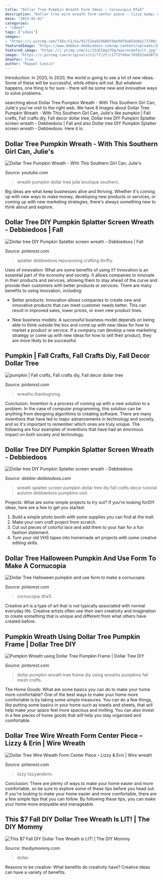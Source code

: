 ```yaml
---
title: "Dollar Tree Pumpkin Wreath Form Ideas ~ Cornucopia Dfw5"
description: "Dollar tree wire wreath form center piece – lizzy &amp; erin"
date: "2023-02-01"
categories:
- "ideas"
tags: ["ideas"]
images:
- "https://i.pinimg.com/736x/51/ba/92/51ba924608fdbe98f0a85dd8a173700c.jpg"
featuredImage: "https://www.debbie-debbiedoos.com/wp-content/uploads/2019/08/farmhouse-pumpkin-splatter-screen-wreath.jpg"
featured_image: "https://i.ytimg.com/vi/2IuEImq17Dg/maxresdefault.jpg"
image: "https://i.pinimg.com/originals/c1/77/2f/c1772fddac785032eda87106edd6e98d.jpg"
ShowToc: true
author: "Raquel Cassin"
---
```



Introduction: In 2020,
In 2020, the world is going to see a lot of new ideas. Some of these will be successful, while others will not. But whatever happens, one thing is for sure - there will be some new and innovative ways to solve problems.

	

		
searching about Dollar Tree Pumpkin Wreath - With This Southern Girl Can, Julie&#039;s you've visit to the right web. We have 8 Images about Dollar Tree Pumpkin Wreath - With This Southern Girl Can, Julie&#039;s like pumpkin | Fall crafts, Fall crafts diy, Fall decor dollar tree, Dollar tree DIY Pumpkin Splatter screen wreath - Debbiedoos | Fall and also Dollar tree DIY Pumpkin Splatter screen wreath - Debbiedoos. Here it is:
		
    
## Dollar Tree Pumpkin Wreath - With This Southern Girl Can, Julie&#039;s

<img loading=lazy src="https://i.ytimg.com/vi/2IuEImq17Dg/maxresdefault.jpg" onerror="this.onerror=null;this.src='https://tse4.mm.bing.net/th?id=OIP.33fxNK4dBdEE_Yav8ndwlgHaEK&amp;pid=15.1';" alt="Dollar Tree Pumpkin Wreath - With This Southern Girl Can, Julie&#039;s">

_Source: youtube.com_

>wreath pumpkin dollar tree julie boutique southern. 

	

Big ideas are what keep businesses alive and thriving. Whether it's coming up with new ways to make money, developing new products or services, or coming up with new marketing strategies, there's always something new to think about and explore.

    
## Dollar Tree DIY Pumpkin Splatter Screen Wreath - Debbiedoos | Fall

<img loading=lazy src="https://i.pinimg.com/736x/38/f5/28/38f5286c98ce4189c2b165860ee844cb.jpg" onerror="this.onerror=null;this.src='https://tse3.mm.bing.net/th?id=OIP.f1m6QA0wJKfTvhUbcfaFAAHaHZ&amp;pid=15.1';" alt="Dollar tree DIY Pumpkin Splatter screen wreath - Debbiedoos | Fall">

_Source: pinterest.com_

>splatter debbiedoos repurposing crafting thrifty. 

	

Uses of innovation: What are some benefits of using it?
Innovation is an essential part of the economy and society. It allows companies to innovate in their products and services, allowing them to stay ahead of the curve and provide their customers with better products or services. There are many benefits to using innovation, including: 
- Better products: Innovation allows companies to create new and innovative products that can meet customer needs better. This can result in improved sales, lower prices, or even new product lines.

- New business models: A successful business model depends on being able to think outside the box and come up with new ideas for how to market a product or service. If a company can develop a new marketing strategy or come up with new ideas for how to sell their product, they are more likely to be successful.

    
## Pumpkin | Fall Crafts, Fall Crafts Diy, Fall Decor Dollar Tree

<img loading=lazy src="https://i.pinimg.com/originals/19/e9/08/19e908bf5bc783ae3f670fb1c67a6cb7.jpg" onerror="this.onerror=null;this.src='https://tse4.mm.bing.net/th?id=OIP.51rbgANGDRMOgDf1WPHk8QHaHa&amp;pid=15.1';" alt="pumpkin | Fall crafts, Fall crafts diy, Fall decor dollar tree">

_Source: pinterest.com_

>wreaths thanksgiving. 

	

Conclusion.
Invention is a process of coming up with a new solution to a problem. In the case of computer programming, this solution can be anything from designing algorithms to creating software. There are many inventions that have led to major advancements in technology and society, and so it's important to remember which ones are truly unique. The following are four examples of inventions that have had an enormous impact on both society and technology.

    
## Dollar Tree DIY Pumpkin Splatter Screen Wreath - Debbiedoos

<img loading=lazy src="https://www.debbie-debbiedoos.com/wp-content/uploads/2019/08/farmhouse-pumpkin-splatter-screen-wreath.jpg" onerror="this.onerror=null;this.src='https://tse4.mm.bing.net/th?id=OIP.0zFn-_LOE6MD0VpjNtAcDQHaHZ&amp;pid=15.1';" alt="Dollar tree DIY Pumpkin Splatter screen wreath - Debbiedoos">

_Source: debbie-debbiedoos.com_

>wreath splatter screen pumpkin dollar tree diy fall crafts decor tutorial autumn debbiedoos pumpkins visit. 

	

Projects: What are some simple projects to try out?
If you're looking forDIY ideas, here are a few to get you started: 
1. Build a simple photo booth with some supplies you can find at the mall.
2. Make your own craft project from scratch.
3. Cut out pieces of colorful lace and add them to your hair for a fun fashion statement. 
4. Turn your old VHS tapes into homemade art projects with some creative editing skills.

    
## Dollar Tree Halloween Pumpkin And Use Form To Make A Cornucopia

<img loading=lazy src="https://i.pinimg.com/736x/51/ba/92/51ba924608fdbe98f0a85dd8a173700c.jpg" onerror="this.onerror=null;this.src='https://tse2.mm.bing.net/th?id=OIP.9GP4_I7scM17cgs-MEbDFwHaHa&amp;pid=15.1';" alt="Dollar Tree Halloween pumpkin and use form to make a cornucopia">

_Source: pinterest.com_

>cornucopia dfw5. 

	

Creative art is a type of art that is not typically associated with normal everyday life. Creative artists often use their own creativity and imagination to create something that is unique and different from what others have created before.

    
## Pumpkin Wreath Using Dollar Tree Pumpkin Frame | Dollar Tree DIY

<img loading=lazy src="https://i.pinimg.com/originals/c1/77/2f/c1772fddac785032eda87106edd6e98d.jpg" onerror="this.onerror=null;this.src='https://tse3.mm.bing.net/th?id=OIP.8sQ3il0S3FsOsFP3RbzRkgHaEK&amp;pid=15.1';" alt="Pumpkin Wreath using Dollar Tree Pumpkin Frame | Dollar Tree DIY">

_Source: pinterest.com_

>dollar pumpkin wreath tree frame diy using wreaths pumpkins fall mesh crafts. 

	

The Home Goods: What are some basics you can do to make your home more comfortable?
One of the best ways to make your home more comfortable is by taking some simple measures. You can do a few things, like putting some basics in your home such as towels and sheets, that will help make your space feel more spacious and inviting. You can also invest in a few pieces of home goods that will help you stay organized and comfortable.

    
## Dollar Tree Wire Wreath Form Center Piece – Lizzy &amp; Erin | Wire Wreath

<img loading=lazy src="https://i.pinimg.com/originals/25/8b/c0/258bc092bad87913b5908adfd088df7b.jpg" onerror="this.onerror=null;this.src='https://tse3.mm.bing.net/th?id=OIP.QdaZ0VRxnoWuE9bi6WVtVwHaJ3&amp;pid=15.1';" alt="Dollar Tree Wire Wreath Form Center Piece – Lizzy &amp; Erin | Wire wreath">

_Source: pinterest.com_

>lizzy lizzyanderin. 

	

Conclusion: There are plenty of ways to make your home easier and more comfortable, so be sure to explore some of these tips before you head out.
If you're looking to make your home easier and more comfortable, there are a few simple tips that you can follow. By following these tips, you can make your home more enjoyable and manageable.

    
## This $7 Fall DIY Dollar Tree Wreath Is LIT! | The DIY Mommy

<img loading=lazy src="https://thediymommy.com/wp-content/uploads/2019/09/6-Dollar-Fall-DIY-Dollar-Tree-Wreath-9.jpg" onerror="this.onerror=null;this.src='https://tse2.mm.bing.net/th?id=OIP.Bd3_ahdoAeslm7WasnPA5gHaHa&amp;pid=15.1';" alt="This $7 Fall DIY Dollar Tree Wreath is LIT! | The DIY Mommy">

_Source: thediymommy.com_

>dollar. 

	

Reasons to be creative: What benefits do creativity have?
Creative ideas can have a variety of benefits.

